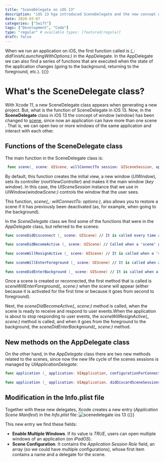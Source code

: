 ```yaml
---
title: "SceneDelegate on iOS 13"
description: "iOS 13 hga introduced SceneDelegate and the new concept of scene. Here's what this means and how it affects AppleDelegate."
date: 2020-03-07
categories: ["Swift"]
tags: ["Development", "Code"]
type: "regular" # available types: [featured/regular]
draft: false
---
```

When we run an application on iOS, the first function called is *(_: didFinishLaunchingWithOptions:)* in the AppDelegate. In the AppDelegate we can also find a series of functions that are executed when the state of the application changes (going to the background, returning to the foreground, etc.).
{{<ads1>}}

# What's the SceneDelegate class?
With Xcode 11, a new SceneDelegate class appears when generating a new project. But, what is the function of SceneDelegate in iOS 13. Now, in the **SceneDelegate** class in iOS 13 the concept of window (window) has been changed to [scene](https://developer.apple.com/documentation/uikit/app_and_environment/scenes), since now an application can have more than one scene . That is, we can open two or more windows of the same application and interact with each other.

## Functions of the SceneDelegate class

The main function in the SceneDelegate class is:

```swift
 func scene(_ scene: UIScene, willConnectTo session: UISceneSession, options connectionOptions: UIScene.ConnectionOptions)
```

By default, this function creates the initial view, a new window (*UIWindow*), sets its controller (*rootViewController*) and makes it the main window (*key window*). In this case, the *UISceneSession* instance that we use in *UIWindow(windowScene:)* controls the window that the user sees.

This function, *scene(_: willConnectTo: options:)*, also allows you to restore a scene if it has previously been deactivated (as, for example, when going to the background).

In the *SceneDelegate* class we find some of the functions that were in the *AppDelegate* class, but referred to the scenes:

```swift
func sceneDidDisconnect (_ scene: UIScene) // It is called every time a 'scene' is deleted by the system
 
func sceneDidBecomeActive (_ scene: UIScene) // Called when a 'scene' goes from inactive to active state
 
func sceneWillResignActive (_ scene: UIScene) // It is called when a 'scene' goes from active to inactive state
 
func sceneWillEnterForeground (_ scene: UIScene) // It is called when a 'scene' goes from the background to the foreground
 
func sceneDidEnterBackground (_ scene: UIScene) // It is called when a 'scene' goes from foreground to background (background)
```

Once a scene is created or reconnected, the first method that is called is *sceneWillEnterForeground(_ scene:)* when the scene will appear (either because it is activated for the first time or because it goes from second to foreground).

Next, the *sceneDidBecomeActive(_ scene:)* method is called, when the scene is ready to receive and respond to user events.When the application is about to stop responding to user events, the *sceneWillResignActive(_ scene:)* method is called, and when it goes from the foreground to the background, the *sceneDidEnterBackground(_ scene:)* method.
## New methods on the AppDelegate class

On the other hand, in the *AppDelegate* class there are two new methods related to the scenes, since now the new life cycle of the scenes sessions is managed by *UIApplicationDelegate*:

```swift
func application (_ application: UIApplication, configurationForConnecting connectingSceneSession: UISceneSession, options: UIScene.ConnectionOptions) -> UISceneConfiguration // It is called when a new 'scene session' is created
 
func application (_ application: UIApplication, didDiscardSceneSessions sceneSessions: Set <UISceneSession>) // Called when the user discards a 'scene session'
```

## Modification in the Info.plist file

Together with these new delegates, Xcode creates a new entry (*Application Scene Manifest*) in the *Info.plist* file:
![scenedelegate ios 13](../../images/posts/scenedelegate_ios_13_1.png)
{{<ads2>}}

This new entry we find these fields:

* **Enable Multiple Windows**. If its value is *TRUE*, users can open multiple windows of an application (on *iPadOS*).
* **Scene Configuration**. It contains the *Application Session Role* field, an array (so we could have multiple configurations), whose first item contains a name and a delegate for the scene.
